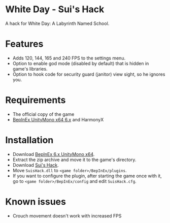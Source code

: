 # White Day - Sui's Hack
 A hack for White Day: A Labyrinth Named School.
 
# Features
 * Adds 120, 144, 165 and 240 FPS to the settings menu.
 * Option to enable god mode (disabled by default) that is hidden in game's libraries.
 * Option to hook code for security guard (janitor) view sight, so he ignores you. 

# Requirements
* The official copy of the game
* [BepInEx UnityMono x64 6.x](https://builds.bepis.io/projects/bepinex_be) and HarmonyX

# Installation
* Download [BepInEx 6.x UnityMono x64](https://builds.bepis.io/projects/bepinex_be).
* Extract the zip archive and move it to the game's directory.
* Download [Sui's Hack](https://github.com/SuiMachine/White-Day---Sui-s-Hack/releases).
* Move ``SuisHack.dll`` to ``<game folder>/BepInEx/plugins``.
* If you want to configure the plugin, after starting the game once with it, go to ``<game folder>/BepInEx/config`` and edit ``SuisHack.cfg``.

# Known issues
* Crouch movement doesn't work with increased FPS
